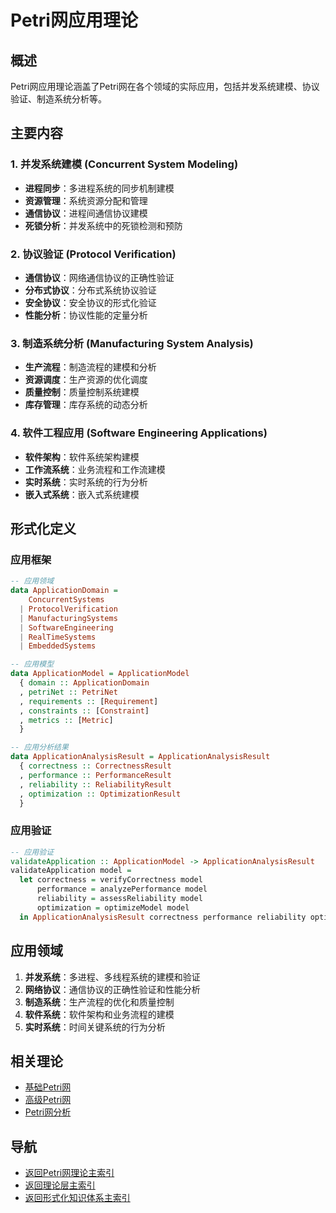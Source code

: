 # Petri网应用理论

## 概述

Petri网应用理论涵盖了Petri网在各个领域的实际应用，包括并发系统建模、协议验证、制造系统分析等。

## 主要内容

### 1. 并发系统建模 (Concurrent System Modeling)
- **进程同步**：多进程系统的同步机制建模
- **资源管理**：系统资源分配和管理
- **通信协议**：进程间通信协议建模
- **死锁分析**：并发系统中的死锁检测和预防

### 2. 协议验证 (Protocol Verification)
- **通信协议**：网络通信协议的正确性验证
- **分布式协议**：分布式系统协议验证
- **安全协议**：安全协议的形式化验证
- **性能分析**：协议性能的定量分析

### 3. 制造系统分析 (Manufacturing System Analysis)
- **生产流程**：制造流程的建模和分析
- **资源调度**：生产资源的优化调度
- **质量控制**：质量控制系统建模
- **库存管理**：库存系统的动态分析

### 4. 软件工程应用 (Software Engineering Applications)
- **软件架构**：软件系统架构建模
- **工作流系统**：业务流程和工作流建模
- **实时系统**：实时系统的行为分析
- **嵌入式系统**：嵌入式系统建模

## 形式化定义

### 应用框架

```haskell
-- 应用领域
data ApplicationDomain = 
    ConcurrentSystems
  | ProtocolVerification
  | ManufacturingSystems
  | SoftwareEngineering
  | RealTimeSystems
  | EmbeddedSystems

-- 应用模型
data ApplicationModel = ApplicationModel
  { domain :: ApplicationDomain
  , petriNet :: PetriNet
  , requirements :: [Requirement]
  , constraints :: [Constraint]
  , metrics :: [Metric]
  }

-- 应用分析结果
data ApplicationAnalysisResult = ApplicationAnalysisResult
  { correctness :: CorrectnessResult
  , performance :: PerformanceResult
  , reliability :: ReliabilityResult
  , optimization :: OptimizationResult
  }
```

### 应用验证

```haskell
-- 应用验证
validateApplication :: ApplicationModel -> ApplicationAnalysisResult
validateApplication model = 
  let correctness = verifyCorrectness model
      performance = analyzePerformance model
      reliability = assessReliability model
      optimization = optimizeModel model
  in ApplicationAnalysisResult correctness performance reliability optimization
```

## 应用领域

1. **并发系统**：多进程、多线程系统的建模和验证
2. **网络协议**：通信协议的正确性验证和性能分析
3. **制造系统**：生产流程的优化和质量控制
4. **软件系统**：软件架构和业务流程的建模
5. **实时系统**：时间关键系统的行为分析

## 相关理论

- [基础Petri网](../01-基础Petri网/README.md)
- [高级Petri网](../02-高级Petri网/README.md)
- [Petri网分析](../03-Petri网分析/README.md)

## 导航

- [返回Petri网理论主索引](../README.md)
- [返回理论层主索引](../../README.md)
- [返回形式化知识体系主索引](../../../README.md) 